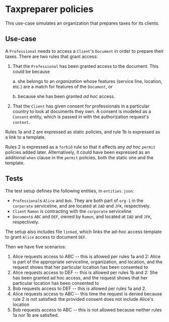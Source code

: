 # Taxpreparer policies

This use-case simulates an organization that prepares taxes for its clients.

## Use-case

A `Professional` needs to access a `Client`'s `Document` in order to prepare their taxes. There are two rules that grant access:

1. That the `Professional` has been granted access to the document. This could be because 
    
    a. she belongs to an _organization_ whose features (service line, location, etc.) are a match for features of the `Document`, or 
  
    b. because she has been granted _ad hoc_ access.
2. That the `Client` has given consent for professionals in a particular country to look at documents they own. A consent is modeled as a `Consent` entity, which is passed in with the authorization request's `context`.

Rules 1a and 2 are expressed as static policies, and rule 1b is expressed as a link to a template.

Rules 2 is expressed as a `forbid` rule so that it affects any _ad hoc_ `permit` policies added later. Alternatively, it could have been expressed as an additional `when` clause in the `permit` policies, both the static one and the template.

## Tests

The test setup defines the following entities, in `entities.json`:

- `Professional`s `Alice` and `Bob`. They are both part of `org-1` in the `corporate` serviceline, and are located at `IAD` and `JFK`, respectively.
- `Client` `Ramon` is contracting with the `corporate` serviceline
- `Document`s `ABC` and `DEF`, owned by `Ramon`, and located at `IAD` and `JFK`, respectively.

The setup also includes file `linked`, which links the ad-hoc access template to grant `Alice` access to document `DEF`.

Then we have five scenarios:

1. Alice requests access to ABC -- this is allowed per rules 1a and 2: Alice is part of the appropriate serviceline, organization, and location, and the request shows that her particular location has been consented to
2. Alice requests access to DEF -- this is allowed per rules 1b and 2: She has been granted ad hoc access, and the request shows that her particular location has been consented to
3. Bob requests access to DEF -- this is allowed per rules 1a and 2.
4. Alice requests access to ABC -- this time the request is denied because rule 2 is not satisfied: the provided consent does not include Alice's location
5. Bob requests access to ABC -- this is not allowed because neither rules 1a nor 1b are satisfied.